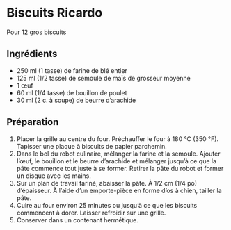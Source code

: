 # Biscuits Ricardo
Pour 12 gros biscuits
## Ingrédients
- 250 ml (1 tasse) de farine de blé entier
- 125 ml (1/2 tasse) de semoule de maïs de grosseur moyenne
- 1 œuf
- 60 ml (1/4 tasse) de bouillon de poulet
- 30 ml (2 c. à soupe) de beurre d’arachide

## Préparation

1. Placer la grille au centre du four. Préchauffer le four à 180 °C (350 °F). Tapisser une plaque à biscuits de papier parchemin.
2. Dans le bol du robot culinaire, mélanger la farine et la semoule. Ajouter l’œuf, le bouillon et le beurre d’arachide et mélanger jusqu’à ce que la pâte commence tout juste à se former. Retirer la pâte du robot et former un disque avec les mains.
3. Sur un plan de travail fariné, abaisser la pâte. À 1/2 cm (1/4 po) d’épaisseur. À l’aide d’un emporte-pièce en forme d’os à chien, tailler la pâte.
4. Cuire au four environ 25 minutes ou jusqu’à ce que les biscuits commencent à dorer. Laisser refroidir sur une grille.
5. Conserver dans un contenant hermétique.
